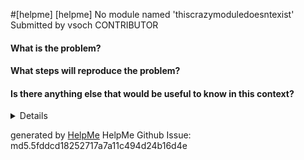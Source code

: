 #[helpme] [helpme] No module named 'thiscrazymoduledoesntexist'
Submitted by vsoch CONTRIBUTOR
#### What is the problem?
<!-- Please write a few sentences about the issue-->
#### What steps will reproduce the problem?
<!-- What triggered this error? -->
#### Is there anything else that would be useful to know in this context?

<details>


## Environment
 - **LD_LIBRARY_PATH**: :/usr/local/pulse
 - **LANG**: en_US.UTF-8
 - **DISPLAY**: :0
 - **JAVA_HOME**: /usr/lib/jvm/java-8-oracle
 - **USER**: vanessa
 - **PWD**: /home/vanessa/Documents/Dropbox/Code/rseng/github-support
 - **HOME**: /home/vanessa
 - **TERM**: xterm-256color
 - **SHELL**: /bin/bash
 - **PATH**: /home/vanessa/anaconda3/bin:/home/vanessa/anaconda3/condabin:/home/vanessa/google-cloud-sdk/bin:/home/vanessa/.rbenv/plugins/ruby-build/bin:/home/vanessa/.rbenv/shims:/home/vanessa/.rbenv/bin:/home/vanessa/.linuxbrew/bin:/home/vanessa/.linuxbrew/sbin:/opt/emsdk:/opt/emsdk/fastcomp/emscripten:/opt/emsdk/node/12.9.1_64bit/bin:/home/vanessa/.cargo/bin:/home/vanessa/anaconda3/bin:/usr/local/sbin:/usr/local/bin:/usr/sbin:/usr/bin:/sbin:/bin:/usr/games:/usr/local/games:/snap/bin:/usr/lib/jvm/java-8-oracle/bin:/usr/lib/jvm/java-8-oracle/db/bin:/usr/lib/jvm/java-8-oracle/jre/bin:/home/vanessa/Documents/globusconnectpersonal-2.3.3:/usr/local/go/bin:/home/vanessa/Documents/Dropbox/Code/Google/go/bin

## System
 ```python
{'python': {'version': '3.7.3', 'implementation': 'CPython'}, 'system': {'type': 'posix', 'name': 'Linux', 'release': '4.15.0-70-generic', 'version': '#79-Ubuntu SMP Tue Nov 12 10:36:11 UTC 2019', 'distribution': 'debian/buster/sid', 'encoding': OrderedDict([('default', 'utf-8'), ('filesystem', 'utf-8'), ('locale.prefered', 'UTF-8')])}}
```
</details>

generated by [HelpMe](https://vsoch.github.io/helpme/)
HelpMe Github Issue: md5.5fddcd18252717a7a11c494d24b16d4e